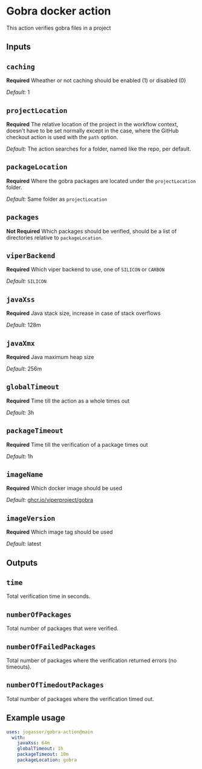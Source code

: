 # Gobra docker action

This action verifies gobra files in a project

## Inputs

## `caching`

**Required** Wheather or not caching should be enabled (1) or disabled (0)

*Default:*  1

## `projectLocation`

**Required** The relative location of the project in the workflow context, doesn't have to be set normally except in the case, where the GitHub checkout action is used with the `path` option.

*Default:* The action searches for a folder, named like the repo, per default.

## `packageLocation`

**Required** Where the gobra packages are located under the `projectLocation` folder.

*Default:* Same folder as `projectLocation`

## `packages`

**Not Required** Which packages should be verified, should be a list of directories relative to `packageLocation`.

## `viperBackend`

**Required** Which viper backend to use, one of `SILICON` or `CARBON`

*Default:* `SILICON`

## `javaXss`

**Required** Java stack size, increase in case of stack overflows

*Default:* 128m

## `javaXmx`

**Required** Java maximum heap size

*Default:* 256m

## `globalTimeout`

**Required** Time till the action as a whole times out

*Default:* 3h

## `packageTimeout`

**Required** Time till the verification of a package times out

*Default:* 1h

## `imageName`

**Required** Which docker image should be used

*Default:* [ghcr.io/viperproject/gobra](https://github.com/viperproject/gobra/pkgs/container/gobra)

## `imageVersion`

**Required** Which image tag should be used

*Default:* latest

## Outputs

## `time`
Total verification time in seconds.

## `numberOfPackages`
Total number of packages that were verified.

## `numberOfFailedPackages`
Total number of packages where the verification returned errors (no timeouts).

## `numberOfTimedoutPackages`
Total number of packages where the verification timed out.

## Example usage

```yaml
uses: jogasser/gobra-action@main
  with:
    javaXss: 64m
    globalTimeout: 1h
    packageTimeout: 10m
    packageLocation: gobra
```